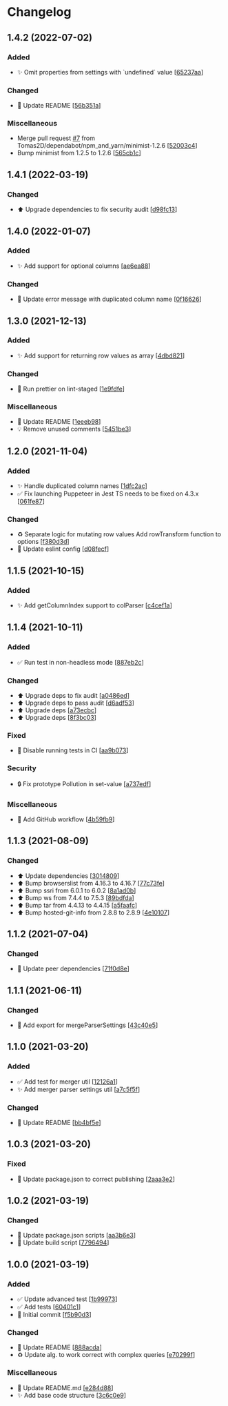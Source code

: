 # Changelog

<a name="1.4.2"></a>
## 1.4.2 (2022-07-02)

### Added

- ✨ Omit properties from settings with &#x60;undefined&#x60; value [[65237aa](https://github.com/Tomas2D/puppeteer-table-parser/commit/65237aa15c1b5fefd2aef97b369156b51cdfeb4e)]

### Changed

- 💬 Update README [[56b351a](https://github.com/Tomas2D/puppeteer-table-parser/commit/56b351a8885d3b35284a2b813232da4fb0a6b127)]

### Miscellaneous

-  Merge pull request [#7](https://github.com/Tomas2D/puppeteer-table-parser/issues/7) from Tomas2D/dependabot/npm_and_yarn/minimist-1.2.6 [[52003c4](https://github.com/Tomas2D/puppeteer-table-parser/commit/52003c457bf0fe63b2fb78c67f9a277e1455a3a5)]
-  Bump minimist from 1.2.5 to 1.2.6 [[565cb1c](https://github.com/Tomas2D/puppeteer-table-parser/commit/565cb1c4a88bf3a48696fb99824fde7bb763bbfc)]


<a name="1.4.1"></a>
## 1.4.1 (2022-03-19)

### Changed

- ⬆️ Upgrade dependencies to fix security audit [[d98fc13](https://github.com/Tomas2D/puppeteer-table-parser/commit/d98fc133512f58a6ca3e9d49e51942fabed3afd2)]


<a name="1.4.0"></a>
## 1.4.0 (2022-01-07)

### Added

- ✨ Add support for optional columns [[ae6ea88](https://github.com/Tomas2D/puppeteer-table-parser/commit/ae6ea8829d2ad7d883056c35a149066712ca1896)]

### Changed

- 💬 Update error message with duplicated column name [[0f16626](https://github.com/Tomas2D/puppeteer-table-parser/commit/0f166268fb3709d7edb2c5fc9da6ef2d3858da51)]


<a name="1.3.0"></a>
## 1.3.0 (2021-12-13)

### Added

- ✨ Add support for returning row values as array [[4dbd821](https://github.com/Tomas2D/puppeteer-table-parser/commit/4dbd821bcf1b3f85f74496e5d1cfd7aa16827a84)]

### Changed

- 🔧 Run prettier on lint-staged [[1e9fdfe](https://github.com/Tomas2D/puppeteer-table-parser/commit/1e9fdfeb1a59360bd2a98a1d349574d3f552ecbd)]

### Miscellaneous

- 📝 Update README [[1eeeb98](https://github.com/Tomas2D/puppeteer-table-parser/commit/1eeeb98e19b06027108a5eb2f82fa75527e3b764)]
- 💡 Remove unused comments [[5451be3](https://github.com/Tomas2D/puppeteer-table-parser/commit/5451be3ed63252cfe52f6139ebf8ad1ff3c6dbde)]


<a name="1.2.0"></a>
## 1.2.0 (2021-11-04)

### Added

- ✨ Handle duplicated column names [[1dfc2ac](https://github.com/Tomas2D/puppeteer-table-parser/commit/1dfc2ace2f6fda271acb4f24fcbfa4f04fb6c840)]
- ✅ Fix launching Puppeteer in Jest TS needs to be fixed on 4.3.x [[061fe87](https://github.com/Tomas2D/puppeteer-table-parser/commit/061fe871b9146a4544c850a5f27b5665f2c4b962)]

### Changed

- ♻️ Separate logic for mutating row values Add rowTransform function to options [[f380d3d](https://github.com/Tomas2D/puppeteer-table-parser/commit/f380d3daf0f4f90f603dec21b16d1f0964dc90e2)]
- 🔧 Update eslint config [[d08fecf](https://github.com/Tomas2D/puppeteer-table-parser/commit/d08fecf4a7bebb2d4a1b4db9ac50ff586bf2daf2)]


<a name="1.1.5"></a>
## 1.1.5 (2021-10-15)

### Added

- ✨ Add getColumnIndex support to colParser [[c4cef1a](https://github.com/Tomas2D/puppeteer-table-parser/commit/c4cef1a98660983fcec2589365b5a29090b4ae70)]


<a name="1.1.4"></a>
## 1.1.4 (2021-10-11)

### Added

- ✅ Run test in non-headless mode [[887eb2c](https://github.com/Tomas2D/puppeteer-table-parser/commit/887eb2c7b399a1f87f9dfd70c0d44a10da21c841)]

### Changed

- ⬆️ Upgrade deps to fix audit [[a0486ed](https://github.com/Tomas2D/puppeteer-table-parser/commit/a0486edfb3f06d6bd4436183a6cd01c7e688cc63)]
- ⬆️ Upgrade deps to pass audit [[d6adf53](https://github.com/Tomas2D/puppeteer-table-parser/commit/d6adf53fd22c308692e682b55256e6a7ca4c920e)]
- ⬆️ Upgrade deps [[a73ecbc](https://github.com/Tomas2D/puppeteer-table-parser/commit/a73ecbc43dc430e152a51b083fdf890b650de5f2)]
- ⬆️ Upgrade deps [[8f3bc03](https://github.com/Tomas2D/puppeteer-table-parser/commit/8f3bc032cca092149fed962f1b572271070fdfaf)]

### Fixed

- 💚 Disable running tests in CI [[aa9b073](https://github.com/Tomas2D/puppeteer-table-parser/commit/aa9b073f0d106b5fefe6b2268fbc851857f25793)]

### Security

- 🔒 Fix prototype Pollution in set-value [[a737edf](https://github.com/Tomas2D/puppeteer-table-parser/commit/a737edf63effc21b0f9778f4a1f7d7c5dc780ca1)]

### Miscellaneous

-  👷 Add GitHub workflow [[4b59fb9](https://github.com/Tomas2D/puppeteer-table-parser/commit/4b59fb9ce3a71c4bf85ec997da76a980f13855ac)]


<a name="1.1.3"></a>
## 1.1.3 (2021-08-09)

### Changed

- ⬆️ Update dependencies [[3014809](https://github.com/Tomas2D/puppeteer-table-parser/commit/3014809fce5279d5676b067526ffe74b89c04eb7)]
- ⬆️ Bump browserslist from 4.16.3 to 4.16.7 [[77c73fe](https://github.com/Tomas2D/puppeteer-table-parser/commit/77c73fe1d84f08cba6089e567da692e992dadf62)]
- ⬆️ Bump ssri from 6.0.1 to 6.0.2 [[8a1ad0b](https://github.com/Tomas2D/puppeteer-table-parser/commit/8a1ad0be1a019275011a130e485904e3b79ac414)]
- ⬆️ Bump ws from 7.4.4 to 7.5.3 [[89bdfda](https://github.com/Tomas2D/puppeteer-table-parser/commit/89bdfda75bce633c467e8d390a6be61c948e8d52)]
- ⬆️ Bump tar from 4.4.13 to 4.4.15 [[a5faafc](https://github.com/Tomas2D/puppeteer-table-parser/commit/a5faafc8aa860b45dc2fb6b58388a8fffbb39fc0)]
- ⬆️ Bump hosted-git-info from 2.8.8 to 2.8.9 [[4e10107](https://github.com/Tomas2D/puppeteer-table-parser/commit/4e10107cac67b834d612cad7255f29a14a6f6456)]


<a name="1.1.2"></a>
## 1.1.2 (2021-07-04)

### Changed

- 🔧 Update peer dependencies [[71f0d8e](https://github.com/Tomas2D/puppeteer-table-parser/commit/71f0d8edb89db3014fe7eb5df633c3957f9163e3)]


<a name="1.1.1"></a>
## 1.1.1 (2021-06-11)

### Changed

- 🎨 Add export for mergeParserSettings [[43c40e5](https://github.com/Tomas2D/puppeteer-table-parser/commit/43c40e546b08ca85288107785bd01393fed926b7)]


<a name="1.1.0"></a>
## 1.1.0 (2021-03-20)

### Added

- ✅ Add test for merger util [[12126a1](https://github.com/Tomas2D/puppeteer-table-parser/commit/12126a1f35dd695802a2877f3b03987eee68c655)]
- ✨ Add merger parser settings util [[a7c5f5f](https://github.com/Tomas2D/puppeteer-table-parser/commit/a7c5f5f60c1b2c5d67ec1fbb66b4a126e6704daa)]

### Changed

- 💬 Update README [[bb4bf5e](https://github.com/Tomas2D/puppeteer-table-parser/commit/bb4bf5e9af647131b33b17f530b24c3b9e9d621d)]


<a name="1.0.3"></a>
## 1.0.3 (2021-03-20)

### Fixed

- 💚 Update package.json to correct publishing [[2aaa3e2](https://github.com/Tomas2D/puppeteer-table-parser/commit/2aaa3e2f5564f902d9a989bb2a3bd49ea2660cf2)]


<a name="1.0.2"></a>
## 1.0.2 (2021-03-19)

### Changed

- 🔧 Update package.json scripts [[aa3b6e3](https://github.com/Tomas2D/puppeteer-table-parser/commit/aa3b6e3fd5a80613154d9ad32081f8b1f65fc040)]
- 🔧 Update build script [[7796494](https://github.com/Tomas2D/puppeteer-table-parser/commit/77964940840ddea7683b9ffabb0686c56010116b)]


<a name="1.0.0"></a>
## 1.0.0 (2021-03-19)

### Added

- ✅ Update advanced test [[1b99973](https://github.com/Tomas2D/puppeteer-table-parser/commit/1b999736cd29fac491fab3c482995badc99de5f2)]
- ✅ Add tests [[60401c1](https://github.com/Tomas2D/puppeteer-table-parser/commit/60401c147dd061297f623af8a2fc3d0993eb2088)]
- 🎉 Initial commit [[f5b90d3](https://github.com/Tomas2D/puppeteer-table-parser/commit/f5b90d366383e061ad9d149837574ed06a5109ba)]

### Changed

- 💬 Update README [[888acda](https://github.com/Tomas2D/puppeteer-table-parser/commit/888acda89685274df81acbc12f5606f767f60c24)]
- ♻️ Update alg. to work correct with complex queries [[e70299f](https://github.com/Tomas2D/puppeteer-table-parser/commit/e70299fbbd0623e5f3706e869459df83fd2773e3)]

### Miscellaneous

- 📝 Update README.md [[e284d88](https://github.com/Tomas2D/puppeteer-table-parser/commit/e284d88175e3ccf2d585061f8cd19a54a80dc9a8)]
- ✨ Add base code structure [[3c6c0e9](https://github.com/Tomas2D/puppeteer-table-parser/commit/3c6c0e94189b9a40da6c7f1e9029d0905dd3a2dc)]


